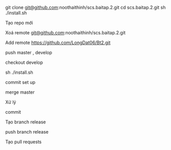 git clone git@github.com:noothaithinh/scs.baitap.2.git
cd scs.baitap.2.git
sh ./install.sh


Tạo repo mới 

Xoá remote git@github.com:noothaithinh/scs.baitap.2.git

Add remote https://github.com/LongDat06/Bt2.git

push master , develop

checkout develop

sh ./install.sh

commit set up

merge master 

Xử lý 

commit 

Tạo branch release

push branch release

Tạo pull requests


